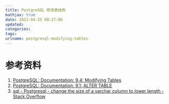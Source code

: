 ```yaml
---
title: PostgreSQL 修改表结构
mathjax: true
date: 2021-04-25 00:27:00
updated:
categories:
tags:
urlname: postgresql-modifying-tables
---
```




<!-- more -->





# 参考资料

1. [PostgreSQL: Documentation: 9.4: Modifying Tables](https://www.postgresql.org/docs/9.4/ddl-alter.html)
2. [PostgreSQL: Documentation: 9.1: ALTER TABLE](https://www.postgresql.org/docs/9.1/sql-altertable.html)
3. [sql - Postgresql - change the size of a varchar column to lower length - Stack Overflow](https://stackoverflow.com/questions/7729287/postgresql-change-the-size-of-a-varchar-column-to-lower-length)